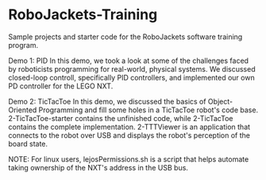 RoboJackets-Training
====================

Sample projects and starter code for the RoboJackets software training program.

Demo 1: PID
In this demo, we took a look at some of the challenges faced by roboticists programming for real-world, physical systems. We discussed closed-loop controll, specifically PID controllers, and implemented our own PD controller for the LEGO NXT.

Demo 2: TicTacToe
In this demo, we discussed the basics of Object-Oriented Programming and fill some holes in a TicTacToe robot's code base. 2-TicTacToe-starter contains the unfinished code, while 2-TicTacToe contains the complete implementation. 2-TTTViewer is an application that connects to the robot over USB and displays the robot's perception of the board state.



NOTE: For linux users, lejosPermissions.sh is a script that helps automate taking ownership of the NXT's address in the USB bus.
